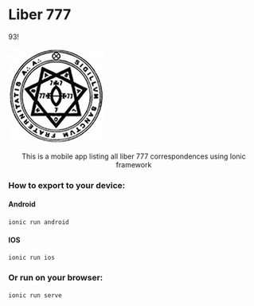 Liber 777
=====================

93!

![Image Alt](https://raw.githubusercontent.com/aj07mm/liber-777/cacb0460e8b4c9bcb65a8b8e607ab330a2889c1e/resources/icon.png)

<center>This is a mobile app listing all liber 777 correspondences using Ionic framework</center>


### How to export to your device:

#### Android

	ionic run android

#### IOS

	ionic run ios

### Or run on your browser:

	ionic run serve


